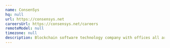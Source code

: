 ```yaml
---
name: ConsenSys
hq: null
url: https://consensys.net
careersUrl: https://consensys.net/careers
remoteModel: null
timezone: null
description: Blockchain software technology company with offices all around the world, and independent employees in even more locations.
---
```

